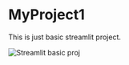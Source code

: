 # MyProject1
This is just basic streamlit project.

![Streamlit basic proj](https://user-images.githubusercontent.com/111905512/190708660-71bcd515-4a3a-4192-a5e8-4092ba251038.png)
